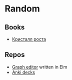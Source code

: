 # Random

## Books
* [Кристалл роста](https://crystalbook.ru/)

## Repos
* [Graph editor](https://github.com/br4ch1st0chr0n3/elm-graph-editor) written in Elm
* [Anki decks](https://br4ch1st0chr0n3.github.io/anki-decks/)